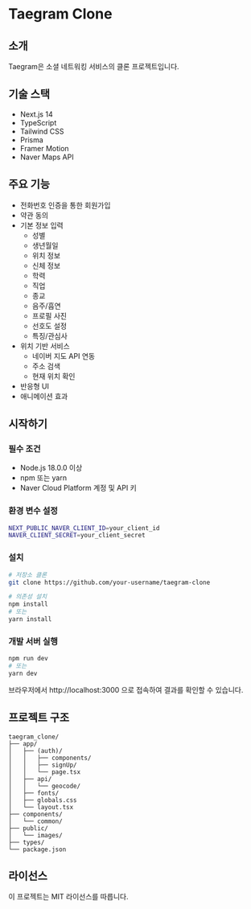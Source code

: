 # Taegram Clone

## 소개

Taegram은 소셜 네트워킹 서비스의 클론 프로젝트입니다.

## 기술 스택

- Next.js 14
- TypeScript
- Tailwind CSS
- Prisma
- Framer Motion
- Naver Maps API

## 주요 기능

- 전화번호 인증을 통한 회원가입
- 약관 동의
- 기본 정보 입력
  - 성별
  - 생년월일
  - 위치 정보
  - 신체 정보
  - 학력
  - 직업
  - 종교
  - 음주/흡연
  - 프로필 사진
  - 선호도 설정
  - 특징/관심사
- 위치 기반 서비스
  - 네이버 지도 API 연동
  - 주소 검색
  - 현재 위치 확인
- 반응형 UI
- 애니메이션 효과

## 시작하기

### 필수 조건

- Node.js 18.0.0 이상
- npm 또는 yarn
- Naver Cloud Platform 계정 및 API 키

### 환경 변수 설정

```bash
NEXT_PUBLIC_NAVER_CLIENT_ID=your_client_id
NAVER_CLIENT_SECRET=your_client_secret
```

### 설치

```bash
# 저장소 클론
git clone https://github.com/your-username/taegram-clone

# 의존성 설치
npm install
# 또는
yarn install
```

### 개발 서버 실행

```bash
npm run dev
# 또는
yarn dev
```

브라우저에서 http://localhost:3000 으로 접속하여 결과를 확인할 수 있습니다.

## 프로젝트 구조

```
taegram_clone/
├── app/
│   ├── (auth)/
│   │   ├── components/
│   │   ├── signUp/
│   │   └── page.tsx
│   ├── api/
│   │   └── geocode/
│   ├── fonts/
│   ├── globals.css
│   └── layout.tsx
├── components/
│   └── common/
├── public/
│   └── images/
├── types/
└── package.json
```

## 라이선스

이 프로젝트는 MIT 라이선스를 따릅니다.
